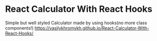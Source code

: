 # React Calculator With React Hooks
 Simple but well styled Calculator made by using hooks(no more class components!)
https://vasilykhromykh.github.io/React-Calculator-With-React-Hooks/
